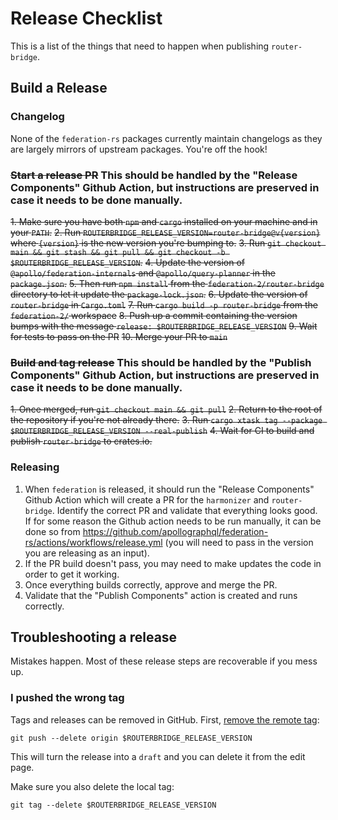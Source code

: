 # Release Checklist

This is a list of the things that need to happen when publishing `router-bridge`.

## Build a Release

### Changelog

None of the `federation-rs` packages currently maintain changelogs as they are largely mirrors of upstream packages. You're off the hook!

### ~~Start a release PR~~ This should be handled by the "Release Components" Github Action, but instructions are preserved in case it needs to be done manually.

~~1. Make sure you have both `npm` and `cargo` installed on your machine and in your `PATH`.~~
~~2. Run `ROUTERBRIDGE_RELEASE_VERSION=router-bridge@v{version}` where `{version}` is the new version you're bumping to.~~
~~3. Run `git checkout main && git stash && git pull && git checkout -b $ROUTERBRIDGE_RELEASE_VERSION`.~~
~~4. Update the version of `@apollo/federation-internals` and `@apollo/query-planner` in the `package.json`.~~
~~5. Then run `npm install` from the `federation-2/router-bridge` directory to let it update the `package-lock.json`.~~
~~6. Update the version of `router-bridge` in `Cargo.toml`~~
~~7. Run `cargo build -p router-bridge` from the `federation-2/` workspace~~
~~8. Push up a commit containing the version bumps with the message `release: $ROUTERBRIDGE_RELEASE_VERSION`~~
~~9. Wait for tests to pass on the PR~~
~~10. Merge your PR to `main`~~

### ~~Build and tag release~~ This should be handled by the "Publish Components" Github Action, but instructions are preserved in case it needs to be done manually.

~~1. Once merged, run `git checkout main && git pull`~~
~~2. Return to the root of the repository if you're not already there.~~
~~3. Run `cargo xtask tag --package $ROUTERBRIDGE_RELEASE_VERSION --real-publish`~~
~~4. Wait for CI to build and publish `router-bridge` to crates.io.~~

### Releasing
1. When `federation` is released, it should run the "Release Components" Github Action which will create a PR for the `harmonizer` and `router-bridge`. Identify the correct PR and validate that everything looks good. If for some reason the Github action needs to be run manually, it can be done so from https://github.com/apollographql/federation-rs/actions/workflows/release.yml (you will need to pass in the version you are releasing as an input).
1. If the PR build doesn't pass, you may need to make updates the code in order to get it working.
1. Once everything builds correctly, approve and merge the PR.
1. Validate that the "Publish Components" action is created and runs correctly.


## Troubleshooting a release

Mistakes happen. Most of these release steps are recoverable if you mess up.

### I pushed the wrong tag

Tags and releases can be removed in GitHub. First, [remove the remote tag](https://stackoverflow.com/questions/5480258/how-to-delete-a-remote-tag):

```console
git push --delete origin $ROUTERBRIDGE_RELEASE_VERSION
```

This will turn the release into a `draft` and you can delete it from the edit page.

Make sure you also delete the local tag:

```console
git tag --delete $ROUTERBRIDGE_RELEASE_VERSION
```
